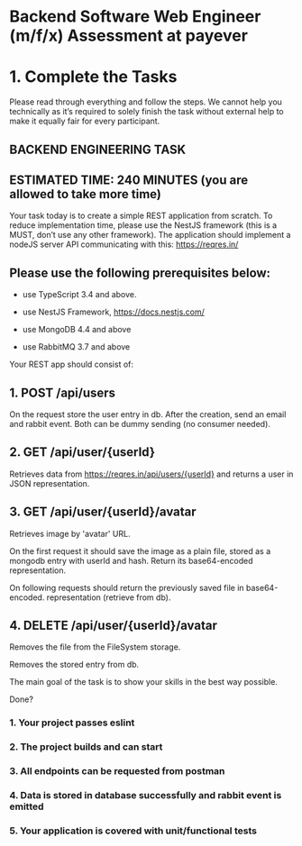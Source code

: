 # Backend Software Web Engineer (m/f/x) Assessment at payever


# 1. Complete the Tasks
Please read through everything and follow the steps. We cannot help you technically as it’s required to solely finish the task without external help to make it equally fair for every participant.


## BACKEND ENGINEERING TASK
## ESTIMATED TIME: 240 MINUTES (you are allowed to take more time)

Your task today is to create a simple REST application from scratch. To reduce implementation time, please use the NestJS framework (this is a MUST, don’t use any other framework). The application should implement a nodeJS server API communicating with this: https://reqres.in/


## Please use the following prerequisites below:

- use TypeScript 3.4 and above. 

- use NestJS Framework, https://docs.nestjs.com/ 

- use MongoDB 4.4 and above 

- use RabbitMQ 3.7 and above




Your REST app should consist of:



## 1. POST /api/users

On the request store the user entry in db. After the creation, send an email and rabbit event. Both can be dummy sending (no consumer needed).

## 2. GET /api/user/{userId}

Retrieves data from https://reqres.in/api/users/{userId} and returns a user in JSON representation.

## 3. GET /api/user/{userId}/avatar

Retrieves image by 'avatar' URL.

On the first request it should save the image as a plain file, stored as a mongodb entry with userId and hash. Return its base64-encoded representation.

On following requests should return the previously saved file in base64-encoded. representation (retrieve from db).

## 4. DELETE /api/user/{userId}/avatar

Removes the file from the FileSystem storage.

Removes the stored entry from db.


The main goal of the task is to show your skills in the best way possible.

Done?

### 1. Your project passes eslint
### 2. The project builds and can start
### 3. All endpoints can be requested from postman
### 4. Data is stored in database successfully and rabbit event is emitted
### 5. Your application is covered with unit/functional tests